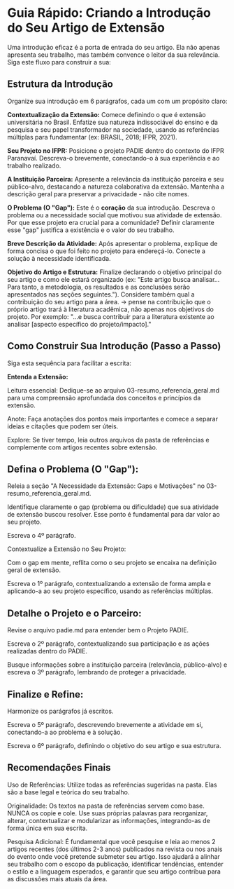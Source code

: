 # Guia Rápido: Criando a Introdução do Seu Artigo de Extensão

Uma introdução eficaz é a porta de entrada do seu artigo. Ela não apenas apresenta seu trabalho, mas também convence o leitor da sua relevância. Siga este fluxo para construir a sua:

## Estrutura da Introdução
Organize sua introdução em 6 parágrafos, cada um com um propósito claro:

**Contextualização da Extensão:** Comece definindo o que é extensão universitária no Brasil. Enfatize sua natureza indissociável do ensino e da pesquisa e seu papel transformador na sociedade, usando as referências múltiplas para fundamentar (ex: BRASIL, 2018; IFPR, 2021).

**Seu Projeto no IFPR:** Posicione o projeto PADIE dentro do contexto do IFPR Paranavaí. Descreva-o brevemente, conectando-o à sua experiência e ao trabalho realizado.

**A Instituição Parceira:** Apresente a relevância da instituição parceira e seu público-alvo, destacando a natureza colaborativa da extensão. Mantenha a descrição geral para preservar a privacidade - não cite nomes.

**O Problema (O "Gap"):** Este é o **coração** da sua introdução. Descreva o problema ou a necessidade social que motivou sua atividade de extensão. Por que esse projeto era crucial para a comunidade? Definir claramente esse "gap" justifica a existência e o valor do seu trabalho.

**Breve Descrição da Atividade:** Após apresentar o problema, explique de forma concisa o que foi feito no projeto para endereçá-lo. Conecte a solução à necessidade identificada.

**Objetivo do Artigo e Estrutura:** Finalize declarando o objetivo principal do seu artigo e como ele estará organizado (ex: "Este artigo busca analisar... Para tanto, a metodologia, os resultados e as conclusões serão apresentados nas seções seguintes."). Considere também qual a contribuição do seu artigo para a área.
→ pense na contribuição que o próprio artigo trará à literatura acadêmica, não apenas nos objetivos do projeto. Por exemplo: "...e busca contribuir para a literatura existente ao analisar [aspecto específico do projeto/impacto]."

## Como Construir Sua Introdução (Passo a Passo)

Siga esta sequência para facilitar a escrita:

**Entenda a Extensão:**

Leitura essencial: Dedique-se ao arquivo 03-resumo_referencia_geral.md para uma compreensão aprofundada dos conceitos e princípios da extensão.

Anote: Faça anotações dos pontos mais importantes e comece a separar ideias e citações que podem ser úteis.

Explore: Se tiver tempo, leia outros arquivos da pasta de referências e complemente com artigos recentes sobre extensão.

## Defina o Problema (O "Gap"):

Releia a seção "A Necessidade da Extensão: Gaps e Motivações" no 03-resumo_referencia_geral.md.

Identifique claramente o gap (problema ou dificuldade) que sua atividade de extensão buscou resolver. Esse ponto é fundamental para dar valor ao seu projeto.

Escreva o 4º parágrafo.

Contextualize a Extensão no Seu Projeto:

Com o gap em mente, reflita como o seu projeto se encaixa na definição geral de extensão.

Escreva o 1º parágrafo, contextualizando a extensão de forma ampla e aplicando-a ao seu projeto específico, usando as referências múltiplas.

## Detalhe o Projeto e o Parceiro:

Revise o arquivo padie.md para entender bem o Projeto PADIE.

Escreva o 2º parágrafo, contextualizando sua participação e as ações realizadas dentro do PADIE.

Busque informações sobre a instituição parceira (relevância, público-alvo) e escreva o 3º parágrafo, lembrando de proteger a privacidade.

## Finalize e Refine:

Harmonize os parágrafos já escritos.

Escreva o 5º parágrafo, descrevendo brevemente a atividade em si, conectando-a ao problema e à solução.

Escreva o 6º parágrafo, definindo o objetivo do seu artigo e sua estrutura.

## Recomendações Finais
Uso de Referências: Utilize todas as referências sugeridas na pasta. Elas são a base legal e teórica do seu trabalho.

Originalidade: Os textos na pasta de referências servem como base. NUNCA os copie e cole. Use suas próprias palavras para reorganizar, alterar, contextualizar e modularizar as informações, integrando-as de forma única em sua escrita.

Pesquisa Adicional: É fundamental que você pesquise e leia ao menos 2 artigos recentes (dos últimos 2-3 anos) publicados na revista ou nos anais do evento onde você pretende submeter seu artigo. Isso ajudará a alinhar seu trabalho com o escopo da publicação, identificar tendências, entender o estilo e a linguagem esperados, e garantir que seu artigo contribua para as discussões mais atuais da área.